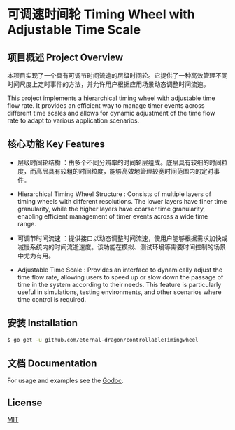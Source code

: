 # 可调速时间轮 Timing Wheel with Adjustable Time Scale
## 项目概述 Project Overview
本项目实现了一个具有可调节时间流速的层级时间轮。它提供了一种高效管理不同时间尺度上定时事件的方法，并允许用户根据应用场景动态调整时间流速。

This project implements a hierarchical timing wheel with adjustable time flow rate. It provides an efficient way to manage timer events across different time scales and allows for dynamic adjustment of the time flow rate to adapt to various application scenarios.

## 核心功能 Key Features

* 层级时间轮结构 ：由多个不同分辨率的时间轮层组成。底层具有较细的时间粒度，而高层具有较粗的时间粒度，能够高效地管理较宽时间范围内的定时事件。
* Hierarchical Timing Wheel Structure : Consists of multiple layers of timing wheels with different resolutions. The lower layers have finer time granularity, while the higher layers have coarser time granularity, enabling efficient management of timer events across a wide time range.

* 可调节时间流速 ：提供接口以动态调整时间流速，使用户能够根据需求加快或减慢系统内的时间流逝速度。该功能在模拟、测试环境等需要时间控制的场景中尤为有用。
* Adjustable Time Scale : Provides an interface to dynamically adjust the time flow rate, allowing users to speed up or slow down the passage of time in the system according to their needs. This feature is particularly useful in simulations, testing environments, and other scenarios where time control is required.






## 安装 Installation

```bash
$ go get -u github.com/eternal-dragon/controllableTimingwheel
```

## 文档 Documentation

For usage and examples see the [Godoc][1].

##  License

[MIT][2]

[1]: https://godoc.org/github.com/eternal-dragon/controllableTimingwheel
[2]: http://opensource.org/licenses/MIT
